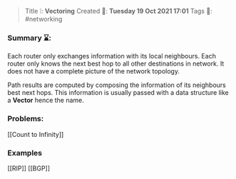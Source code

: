 > Title ❕: **Vectoring**
> Created 📅: **Tuesday 19 Oct 2021 17:01**
  Tags 📎: #networking 

### Summary ⌛:
Each router only exchanges information with its local neighbours. Each router only knows the next best hop to all other destinations in network. It does not have a complete picture of the network topology.

Path results are computed by composing the information of its neighbours best next hops. This information is usually passed with a data structure like a **Vector** hence the name.

### Problems:
[[Count to Infinity]]

### Examples
[[RIP]]
[[BGP]]